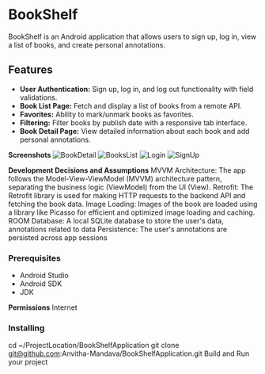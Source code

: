 # BookShelf

BookShelf is an Android application that allows users to sign up, log in, view a list of books, and create personal annotations.

## Features

- **User Authentication:** Sign up, log in, and log out functionality with field validations.
- **Book List Page:** Fetch and display a list of books from a remote API.
- **Favorites:** Ability to mark/unmark books as favorites.
- **Filtering:** Filter books by publish date with a responsive tab interface.
- **Book Detail Page:** View detailed information about each book and add personal annotations.

**Screenshots**
![BookDetail](https://github.com/Anvitha-Mandava/BookShelfApplication/assets/139376656/94f9e412-c79c-43b9-a81c-0be3a07526e8)
![BooksList](https://github.com/Anvitha-Mandava/BookShelfApplication/assets/139376656/07096b2f-b96f-4809-b23a-e8f7d6762d48)
![Login](https://github.com/Anvitha-Mandava/BookShelfApplication/assets/139376656/651d4fee-7151-4966-9c14-66c47e4751b7)
![SignUp](https://github.com/Anvitha-Mandava/BookShelfApplication/assets/139376656/cbc3ecdb-6581-44f9-9a03-a4a97863fd7b)


**Development Decisions and Assumptions**
MVVM Architecture: The app follows the Model-View-ViewModel (MVVM) architecture pattern, separating the business logic (ViewModel) from the UI (View).
Retrofit: The Retrofit library is used for making HTTP requests to the backend API and fetching the book data.
Image Loading: Images of the book are loaded using a library like  Picasso for efficient and optimized image loading and caching.
ROOM Database: A local SQLite database to store the user's data, annotations related to data
Persistence: The user's annotations are persisted across app sessions

### Prerequisites
- Android Studio
- Android SDK
- JDK

**Permissions**
Internet

### Installing
cd ~/ProjectLocation/BookShelfApplication
git clone git@github.com:Anvitha-Mandava/BookShelfApplication.git
Build and Run your project
